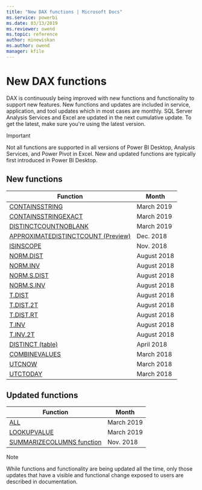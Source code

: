 ```yaml
---
title: "New DAX functions | Microsoft Docs"
ms.service: powerbi 
ms.date: 03/13/2019
ms.reviewer: owend
ms.topic: reference
author: minewiskan
ms.author: owend
manager: kfile
---
```

# New DAX functions

DAX is continuously being improved with new functions and functionality to support new features. New functions and updates are included in service, application, and tool updates which in most cases are monthly. SQL Server Analysis Services and Excel are updated in the next cumulative update. To get the latest, make sure you're using the latest version. 

> [!IMPORTANT]
> Not all functions are supported in all versions of Power BI Desktop, Analysis Services, and Power Pivot in Excel. New and updated functions are typically first introduced in Power BI Desktop. 
  
 ## New functions

|Function  |Month  |
|---------|---------|
|[CONTAINSSTRING](containsstring-function-dax.md)| March 2019 |
|[CONTAINSSTRINGEXACT](containsstringexact-function-dax.md)| March 2019 |
|[DISTINCTCOUNTNOBLANK](distinctcountnoblank-function-dax.md)  | March 2019  |
|[APPROXIMATEDISTINCTCOUNT (Preview) ](approximate-distinctcount-function-dax.md)    |  Dec. 2018       |
|[ISINSCOPE](isinscope-function-dax.md)     |   Nov. 2018      |
|[NORM.DIST](norm-dist-dax.md)     |   August 2018      |
|[NORM.INV](norm-inv-dax.md)     |    August 2018     |
|[NORM.S.DIST](norm-s-dist-dax.md)     |    August 2018    |
|[NORM.S.INV](norm-s-inv-dax.md)     |    August 2018     |
|[T.DIST](t-dist-dax.md)     |    August 2018     |
|[T.DIST.2T](t-dist-2t-dax.md)     |    August 2018     |
|[T.DIST.RT](t-dist-rt-dax.md)     |    August 2018     |
|[T.INV](t-inv-dax.md)     |   August 2018      |
|[T.INV.2T](t-inv-2t-dax.md)     |    August 2018     |
|[DISTINCT (table)](distinct-table-function-dax.md)     |   April 2018      |
|[COMBINEVALUES](combinevalues-function-dax.md)     |   March 2018       |
|[UTCNOW](utcnow-function-dax.md)    |    March 2018      |
|[UTCTODAY](utctoday-function-dax.md)     |     March 2018     |


 ## Updated functions

|Function  | Month  |
|---------|---------|
|[ALL](all-function-dax.md)| March 2019 |
|[LOOKUPVALUE](lookupvalue-function-dax.md)| March 2019 |
|[SUMMARIZECOLUMNS function](summarizecolumns-function-dax.md)      |     Nov. 2018    |

> [!NOTE]
> While functions and functionality are being updated all the time, only those updates that have a visible and functional change exposed to users are described in documentation.

  
  
  
  
